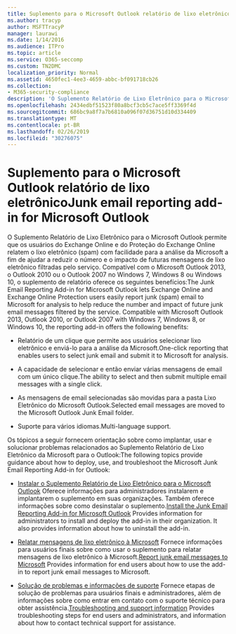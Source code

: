 ```yaml
---
title: Suplemento para o Microsoft Outlook relatório de lixo eletrônico
ms.author: tracyp
author: MSFTTracyP
manager: laurawi
ms.date: 1/14/2016
ms.audience: ITPro
ms.topic: article
ms.service: O365-seccomp
ms.custom: TN2DMC
localization_priority: Normal
ms.assetid: 4650fec1-4ee3-4659-abbc-bf091718cb26
ms.collection:
- M365-security-compliance
description: 'O Suplemento Relatório de Lixo Eletrônico para o Microsoft Outlook permite que os usuários do Exchange Online e do Proteção do Exchange Online relatem o lixo eletrônico (spam) com facilidade para a análise da Microsoft a fim de ajudar a reduzir o número e o impacto de futuras mensagens de lixo eletrônico filtradas pelo serviço. Compatível com o Microsoft Outlook 2013, o Outlook 2010 ou o Outlook 2007 no Windows 7, Windows 8 ou Windows 10, o suplemento de relatório oferece os seguintes benefícios:'
ms.openlocfilehash: 2434edbf51523f80a8bcf3cb5c7ace5ff3369f4d
ms.sourcegitcommit: 686bc9a8f7a7b6810a096f07d36751d10d334409
ms.translationtype: MT
ms.contentlocale: pt-BR
ms.lasthandoff: 02/26/2019
ms.locfileid: "30276075"
---
```

# <a name="junk-email-reporting-add-in-for-microsoft-outlook"></a><span data-ttu-id="6ba79-104">Suplemento para o Microsoft Outlook relatório de lixo eletrônico</span><span class="sxs-lookup"><span data-stu-id="6ba79-104">Junk email reporting add-in for Microsoft Outlook</span></span>

<span data-ttu-id="6ba79-p102">O Suplemento Relatório de Lixo Eletrônico para o Microsoft Outlook permite que os usuários do Exchange Online e do Proteção do Exchange Online relatem o lixo eletrônico (spam) com facilidade para a análise da Microsoft a fim de ajudar a reduzir o número e o impacto de futuras mensagens de lixo eletrônico filtradas pelo serviço. Compatível com o Microsoft Outlook 2013, o Outlook 2010 ou o Outlook 2007 no Windows 7, Windows 8 ou Windows 10, o suplemento de relatório oferece os seguintes benefícios:</span><span class="sxs-lookup"><span data-stu-id="6ba79-p102">The Junk Email Reporting Add-in for Microsoft Outlook lets Exchange Online and Exchange Online Protection users easily report junk (spam) email to Microsoft for analysis to help reduce the number and impact of future junk email messages filtered by the service. Compatible with Microsoft Outlook 2013, Outlook 2010, or Outlook 2007 with Windows 7, Windows 8, or Windows 10, the reporting add-in offers the following benefits:</span></span>
  
- <span data-ttu-id="6ba79-107">Relatório de um clique que permite aos usuários selecionar lixo eletrônico e enviá-lo para a análise da Microsoft.</span><span class="sxs-lookup"><span data-stu-id="6ba79-107">One-click reporting that enables users to select junk email and submit it to Microsoft for analysis.</span></span>
    
- <span data-ttu-id="6ba79-108">A capacidade de selecionar e então enviar várias mensagens de email com um único clique.</span><span class="sxs-lookup"><span data-stu-id="6ba79-108">The ability to select and then submit multiple email messages with a single click.</span></span>
    
- <span data-ttu-id="6ba79-109">As mensagens de email selecionadas são movidas para a pasta Lixo Eletrônico do Microsoft Outlook.</span><span class="sxs-lookup"><span data-stu-id="6ba79-109">Selected email messages are moved to the Microsoft Outlook Junk Email folder.</span></span>
    
- <span data-ttu-id="6ba79-110">Suporte para vários idiomas.</span><span class="sxs-lookup"><span data-stu-id="6ba79-110">Multi-language support.</span></span>
    
<span data-ttu-id="6ba79-111">Os tópicos a seguir fornecem orientação sobre como implantar, usar e solucionar problemas relacionados ao Suplemento Relatório de Lixo Eletrônico da Microsoft para o Outlook:</span><span class="sxs-lookup"><span data-stu-id="6ba79-111">The following topics provide guidance about how to deploy, use, and troubleshoot the Microsoft Junk Email Reporting Add-in for Outlook:</span></span>
  
- <span data-ttu-id="6ba79-p103">[Instalar o Suplemento Relatório de Lixo Eletrônico para o Microsoft Outlook](install-the-junk-email-reporting-add-in-for-microsoft-outlook.md) Oferece informações para administradores instalarem e implantarem o suplemento em suas organizações. Também oferece informações sobre como desinstalar o suplemento.</span><span class="sxs-lookup"><span data-stu-id="6ba79-p103">[Install the Junk Email Reporting Add-in for Microsoft Outlook](install-the-junk-email-reporting-add-in-for-microsoft-outlook.md) Provides information for administrators to install and deploy the add-in in their organization. It also provides information about how to uninstall the add-in.</span></span> 
    
- <span data-ttu-id="6ba79-114">[Relatar mensagens de lixo eletrônico à Microsoft](report-junk-email-messages-to-microsoft.md) Fornece informações para usuários finais sobre como usar o suplemento para relatar mensagens de lixo eletrônico à Microsoft.</span><span class="sxs-lookup"><span data-stu-id="6ba79-114">[Report junk email messages to Microsoft](report-junk-email-messages-to-microsoft.md) Provides information for end users about how to use the add-in to report junk email messages to Microsoft.</span></span> 
    
- <span data-ttu-id="6ba79-115">[Solução de problemas e informações de suporte](troubleshooting-and-support-information.md) Fornece etapas de solução de problemas para usuários finais e administradores, além de informações sobre como entrar em contato com o suporte técnico para obter assistência.</span><span class="sxs-lookup"><span data-stu-id="6ba79-115">[Troubleshooting and support information](troubleshooting-and-support-information.md) Provides troubleshooting steps for end users and administrators, and information about how to contact technical support for assistance.</span></span> 
    

